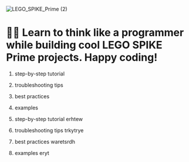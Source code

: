 ![LEGO_SPIKE_Prime (2)](https://github.com/tconey01/legospikeprime-repo/assets/119706185/3d6a19a7-9e86-44eb-83ea-3f7255d1a52d)

# 🤖🐍  Learn to think like a programmer while building cool LEGO SPIKE Prime projects. Happy coding!

1. step-by-step tutorial
2. troubleshooting tips
3. best practices
4. examples

1. step-by-step tutorial
erhtew

2. troubleshooting tips
trkytrye

3. best practices
waretsrdh

4. examples
eryt

